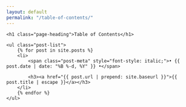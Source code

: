 ```yaml
---
layout: default
permalink: "/table-of-contents/"
---
```


<div class="table-of-contents">

	<h1 class="page-heading">Table of Contents</h1>

	<ul class="post-list">
		{% for post in site.posts %}
		<li>
			<span class="post-meta" style="font-style: italic;">• {{ post.date | date: "%B %-d, %Y" }} •</span>

			<h3><a href="{{ post.url | prepend: site.baseurl }}">{{ post.title | escape }}</a></h3>
		</li>
		{% endfor %}
	</ul>

</div>
